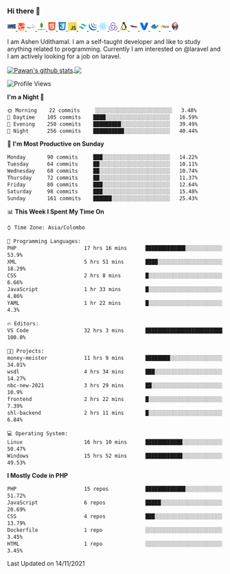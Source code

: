 ### Hi there 👋

<a align="center" href="https://github.com/ashenud"> <img width="20px" src="https://raw.githubusercontent.com/devicons/devicon/master/icons/php/php-original.svg" alt="ashenud: PHP" /> <img width="18px" src="https://raw.githubusercontent.com/devicons/devicon/master/icons/laravel/laravel-plain-wordmark.svg" alt="ashenud: Laravel" /> <img width="20px" src="https://raw.githubusercontent.com/devicons/devicon/master/icons/mysql/mysql-original-wordmark.svg" alt="ashenud: MySQL" /> <img width="20px" src="https://raw.githubusercontent.com/devicons/devicon/master/icons/mongodb/mongodb-original-wordmark.svg" alt="ashenud: mongoDB" />  <img width="20px" src="https://raw.githubusercontent.com/devicons/devicon/master/icons/html5/html5-original.svg" alt="ashenud: HTML5" /> <img width="20px" src="https://raw.githubusercontent.com/devicons/devicon/master/icons/css3/css3-original.svg" alt="ashenud: CSS3" /> <img width="20px" src="https://raw.githubusercontent.com/devicons/devicon/master/icons/javascript/javascript-original.svg" alt="ashenud: Javascript" /> <img width="20px" src="https://raw.githubusercontent.com/devicons/devicon/master/icons/tailwindcss/tailwindcss-plain.svg" alt="ashenud: Tailwindcss" /> <img width="20px" src="https://raw.githubusercontent.com/devicons/devicon/master/icons/jquery/jquery-original.svg" alt="ashenud: Jquery" /> <img width="20px" src="https://raw.githubusercontent.com/devicons/devicon/master/icons/react/react-original.svg" alt="ashenud: React" /> <img width="20px" src="https://raw.githubusercontent.com/devicons/devicon/master/icons/redux/redux-original.svg" alt="ashenud: Redux" /> <img width="20px" src="https://raw.githubusercontent.com/devicons/devicon/master/icons/linux/linux-original.svg" alt="ashenud: Linux" /> <img width="20px" src="https://raw.githubusercontent.com/devicons/devicon/master/icons/apache/apache-original.svg" alt="ashenud: Apache" /> <img width="20px" src="https://raw.githubusercontent.com/devicons/devicon/master/icons/vagrant/vagrant-original.svg" alt="ashenud: Vagrant" /> <img width="20px" src="https://raw.githubusercontent.com/devicons/devicon/master/icons/docker/docker-original.svg" alt="ashenud: Docker" /> <img width="20px" src="https://raw.githubusercontent.com/devicons/devicon/master/icons/amazonwebservices/amazonwebservices-original-wordmark.svg" alt="ashenud: AWS" /> <img width="20px" src="https://raw.githubusercontent.com/devicons/devicon/master/icons/jenkins/jenkins-original.svg" alt="ashenud: Jenkins" /> </a>

I am Ashen Udithamal. I am a self-taught developer and like to study anything related to programming. Currently I am interested on @laravel and I am actively looking for a job on laravel.

<a href="https://github.com/ashenud">
    <img height="150px" align="center" src="https://github-readme-stats.vercel.app/api?username=ashenud&show_icons=true&theme=nord&line_height=27" alt="Pawan's github stats"/>
</a>
<a href="https://github.com/ashenud">
    <img height="150px" align="center" src="https://github-readme-stats.vercel.app/api/top-langs/?username=ashenud&theme=nord&layout=compact&langs_count=6" />
</a>

<!--START_SECTION:waka-->
![Profile Views](http://img.shields.io/badge/Profile%20Views-20-blue)

**I'm a Night 🦉** 

```text
🌞 Morning    22 commits     ░░░░░░░░░░░░░░░░░░░░░░░░░   3.48% 
🌆 Daytime    105 commits    ████░░░░░░░░░░░░░░░░░░░░░   16.59% 
🌃 Evening    250 commits    █████████░░░░░░░░░░░░░░░░   39.49% 
🌙 Night      256 commits    ██████████░░░░░░░░░░░░░░░   40.44%

```
📅 **I'm Most Productive on Sunday** 

```text
Monday       90 commits     ███░░░░░░░░░░░░░░░░░░░░░░   14.22% 
Tuesday      64 commits     ██░░░░░░░░░░░░░░░░░░░░░░░   10.11% 
Wednesday    68 commits     ██░░░░░░░░░░░░░░░░░░░░░░░   10.74% 
Thursday     72 commits     ██░░░░░░░░░░░░░░░░░░░░░░░   11.37% 
Friday       80 commits     ███░░░░░░░░░░░░░░░░░░░░░░   12.64% 
Saturday     98 commits     ███░░░░░░░░░░░░░░░░░░░░░░   15.48% 
Sunday       161 commits    ██████░░░░░░░░░░░░░░░░░░░   25.43%

```


📊 **This Week I Spent My Time On** 

```text
⌚︎ Time Zone: Asia/Colombo

💬 Programming Languages: 
PHP                      17 hrs 16 mins      █████████████░░░░░░░░░░░░   53.9% 
XML                      5 hrs 51 mins       ████░░░░░░░░░░░░░░░░░░░░░   18.29% 
CSS                      2 hrs 8 mins        █░░░░░░░░░░░░░░░░░░░░░░░░   6.66% 
JavaScript               1 hr 33 mins        █░░░░░░░░░░░░░░░░░░░░░░░░   4.86% 
YAML                     1 hr 22 mins        █░░░░░░░░░░░░░░░░░░░░░░░░   4.3%

🔥 Editors: 
VS Code                  32 hrs 3 mins       █████████████████████████   100.0%

🐱‍💻 Projects: 
money-meister            11 hrs 9 mins       ████████░░░░░░░░░░░░░░░░░   34.81% 
wsdl                     4 hrs 34 mins       ███░░░░░░░░░░░░░░░░░░░░░░   14.27% 
nbc-new-2021             3 hrs 29 mins       ██░░░░░░░░░░░░░░░░░░░░░░░   10.9% 
frontend                 2 hrs 22 mins       █░░░░░░░░░░░░░░░░░░░░░░░░   7.39% 
shl-backend              2 hrs 11 mins       █░░░░░░░░░░░░░░░░░░░░░░░░   6.84%

💻 Operating System: 
Linux                    16 hrs 10 mins      ████████████░░░░░░░░░░░░░   50.47% 
Windows                  15 hrs 52 mins      ████████████░░░░░░░░░░░░░   49.53%

```

**I Mostly Code in PHP** 

```text
PHP                      15 repos            █████████████░░░░░░░░░░░░   51.72% 
JavaScript               6 repos             █████░░░░░░░░░░░░░░░░░░░░   20.69% 
CSS                      4 repos             ███░░░░░░░░░░░░░░░░░░░░░░   13.79% 
Dockerfile               1 repo              ░░░░░░░░░░░░░░░░░░░░░░░░░   3.45% 
HTML                     1 repo              ░░░░░░░░░░░░░░░░░░░░░░░░░   3.45%

```



 Last Updated on 14/11/2021
<!--END_SECTION:waka-->
